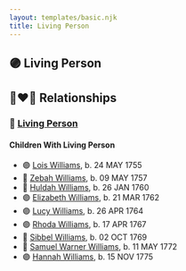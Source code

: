 ```yaml
---
layout: templates/basic.njk
title: Living Person
---
```

## 🟣 Living Person


## 👩‍❤️‍👨 Relationships

### 🔵 [Living Person](/people/5/55971024)

#### Children With Living Person
* 🟣 [Lois Williams](/people/1/11658684), b. 24 MAY 1755
* 🔵 [Zebah Williams](/people/7/77989824), b. 09 MAY 1757
* 🔵 [Huldah Williams](/people/2/28699716), b. 26 JAN 1760
* 🟣 [Elizabeth Williams](/people/2/27796808), b. 21 MAR 1762
* 🟣 [Lucy Williams](/people/3/30981683), b. 26 APR 1764
* 🟣 [Rhoda Williams](/people/2/220352), b. 17 APR 1767
* 🔵 [Sibbel Williams](/people/6/60503451), b. 02 OCT 1769
* 🔵 [Samuel Warner Williams](/people/2/2994960), b. 11 MAY 1772
* 🟣 [Hannah Williams](/people/8/80814952), b. 15 NOV 1775
